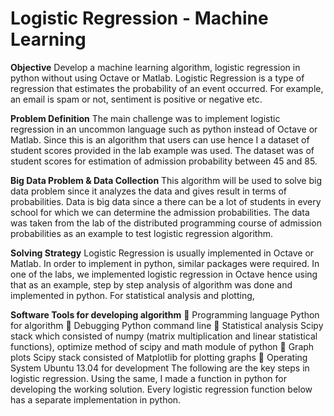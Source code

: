 Logistic Regression - Machine Learning
===============

<b>Objective</b>
Develop a machine learning algorithm, logistic regression in python without using Octave or Matlab.
Logistic Regression is a type of regression that estimates the probability of an event occurred. For
example, an email is spam or not, sentiment is positive or negative etc.

<b>Problem Definition</b>
The main challenge was to implement logistic regression in an uncommon language such as python
instead of Octave or Matlab. Since this is an algorithm that users can use hence I a dataset of student
scores provided in the lab example was used. The dataset was of student scores for estimation of
admission probability between 45 and 85.

<b>Big Data Problem & Data Collection</b>
This algorithm will be used to solve big data problem since it analyzes the data and gives result in
terms of probabilities. Data is big data since a there can be a lot of students in every school for which
we can determine the admission probabilities. The data was taken from the lab of the distributed
programming course of admission probabilities as an example to test logistic regression algorithm.

<b>Solving Strategy</b>
Logistic Regression is usually implemented in Octave or Matlab. In order to implement in python,
similar packages were required. In one of the labs, we implemented logistic regression in Octave
hence using that as an example, step by step analysis of algorithm was done and implemented in
python. For statistical analysis and plotting,

<b>Software Tools for developing algorithm</b>
 Programming language Python for algorithm
 Debugging Python command line
 Statistical analysis Scipy stack which consisted of numpy
(matrix multiplication and linear statistical
functions), optimize method of scipy and math module of python
 Graph plots Scipy stack consisted of Matplotlib for plotting graphs
 Operating System Ubuntu 13.04 for development
The following are the key steps in logistic regression. Using the same, I made a function in python
for developing the working solution. Every logistic regression function below has a separate implementation in python.


